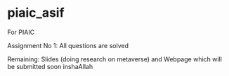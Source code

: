 # piaic_asif
For PIAIC

Assignment No 1: All questions are solved 

Remaining: Slides (doing research on metaverse) and Webpage which will be submitted soon inshaAllah
